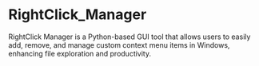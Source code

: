 # RightClick_Manager
RightClick Manager is a Python-based GUI tool that allows users to easily add, remove, and manage custom context menu items in Windows, enhancing file exploration and productivity.
